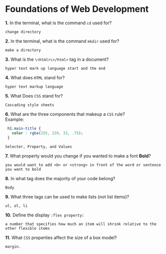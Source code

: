 # Foundations of Web Development

**1.** In the terminal, what is the command `cd` used for?
<!-- enter you answer in the space below -->
```
change directory
```

**2.** In the terminal, what is the command `mkdir` used for?
<!-- enter you answer in the space below -->
```
make a directory
```

**3.** What is the `\<html>\</html>` tag in a document?
<!-- enter you answer in the space below -->
```
hyper text mark up language start and the end 
```

**4.** What does `HTML` stand for?
<!-- enter you answer in the space below -->
```
hyper text markup language
```

**5.** What Does `CSS` stand for?
<!-- enter you answer in the space below -->
```
Cascading style sheets
```

**6.** What are the three components that makeup a `CSS` rule? <br> Example:
```css
 h1.main-title {
   color : rgba(255, 210, 33, .75);
 }
```
<!-- enter you answer in the space below -->
```
Selecter, Property, and Values 
```

**7.** What property would you change if you wanted to make a font **Bold**?
<!-- enter you answer in the space below -->
```
you would want to add <b> or <strong> in front of the word or sentence you want to bold
```

**8.** In what tag does the majority of your code belong?
<!-- enter you answer in the space below -->
```
Body
```

**9.** What three tags can be used to make lists (not list items)?
<!-- enter you answer in the space below -->
```
ul, ol, li 
```

**10.** Define the display `:flex property:`
<!-- enter you answer in the space below -->
```
a number that specifies how much an item will shrink relative to the other flexible items 
```

**11.** What `CSS` properties affect the size of a box model?
<!-- enter you answer in the space below -->
```
margin.
```